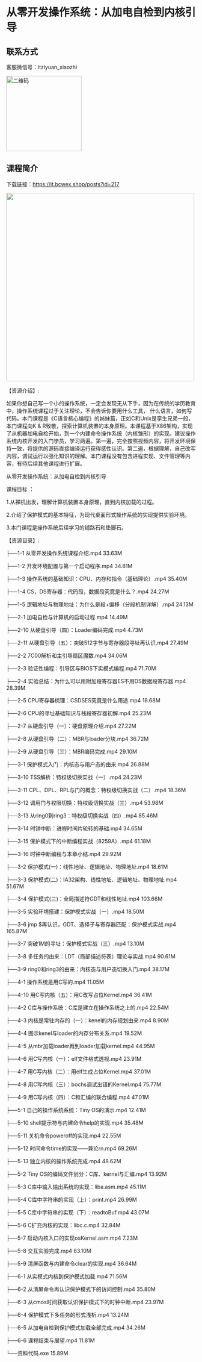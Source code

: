 # 从零开发操作系统：从加电自检到内核引导

## 联系方式

客服微信号：itziyuan_xiaozhi

<img src="https://ziyuanyun.oss-cn-guangzhou.aliyuncs.com/common/20240614073449/666b82192834a.jpg" width="200" height="200" alt="二维码">

## 课程简介

下载链接：https://it.bcwex.shop/posts?id=217

<img src="https://ziyuanyun.oss-cn-guangzhou.aliyuncs.com/yun/20240515151707/6644617342880.jpg" width="500" alt="">

  【资源介绍】:

 如果你想自己写一个小的操作系统，一定会发现无从下手，因为在传统的学历教育中，操作系统课程过于关注理论，不会告诉你要用什么工具， 什么语言，如何写代码。本门课程是《C语言核心编程》的姊妹篇，正如C和Unix是孪生兄弟一般，本门课程向K &amp; R致敬，探索计算机装置的本身原理。本课程基于X86架构，实现了从机器加电自检开始，到一个内建命令操作系统（内核雏形）的实现。建议操作系统内核开发的入门学员，学习两遍。第一遍，完全按照视频内容，将开发环境保持一致，将提供的源码直接编译运行获得感性认识。第二遍，根据理解，自己改写内容，调试运行以强化知识的理解。本门课程没有包含进程实现、文件管理等内容，有待后续其他课程进行扩展。

 从零开发操作系统：从加电自检到内核引导



 课程目标 ：

 1.从裸机出发，理解计算机装置本身原理，直到内核加载的过程。

 2.介绍了保护模式的基本特征，为现代桌面形式操作系统的实现提供实验环境。

 3.本门课程是操作系统后续学习的铺路石和垫脚石。

 【资源目录】:

 ├──1-1 从零开发操作系统课程介绍.mp4 33.63M

 ├──1-2 开发环境配置与第一个启动程序.mp4 34.81M

 ├──1-3 操作系统的基础知识：CPU、内存和指令（基础理论）.mp4 35.40M

 ├──1-4 CS，DS寄存器：代码段，数据段究竟是什么？.mp4 24.27M

 ├──1-5 逻辑地址与物理地址：为什么是段+偏移（分段机制详解）.mp4 24.13M

 ├──2-1 加电自检与计算机的启动过程.mp4 14.49M

 ├──2-10 从硬盘引导（四）：Loader编码完成.mp4 4.73M

 ├──2-11 从硬盘引导（五）：突破512字节与寄存器段寻址再认识.mp4 27.49M

 ├──2-2 7C00解析和主引导扇区魔数.mp4 34.06M

 ├──2-3 验证性编程：引导区与BIOS下实模式编程.mp4 71.70M

 ├──2-4 实验总结：为什么可以用附加段寄存器ES不用DS数据段寄存器.mp4 28.39M

 ├──2-5 CPU寄存器梳理：CSDSES究竟是什么用途.mp4 18.68M

 ├──2-6 CPU的寻址基础知识与栈段寄存器初解.mp4 25.23M

 ├──2-7 从硬盘引导（一）：硬盘原理介绍.mp4 27.22M

 ├──2-8 从硬盘引导（二）：MBR与loader分块.mp4 36.72M

 ├──2-9 从硬盘引导（三）：MBR编码完成.mp4 29.10M

 ├──3-1 保护模式入门：内核态与用户态的由来.mp4 26.88M

 ├──3-10 TSS解析：特权级切换实战（一）.mp4 24.23M

 ├──3-11 CPL、DPL、RPL与门的概念：特权级切换实战（二）.mp4 18.36M

 ├──3-12 调用门与权限切换：特权级切换实战（三）.mp4 53.98M

 ├──3-13 从ring0到ring3：特权级切换实战（四）.mp4 85.46M

 ├──3-14 时钟中断：进程时间片轮转的基础.mp4 34.65M

 ├──3-15 保护模式下的中断编程实战（8259A）.mp4 61.18M

 ├──3-16 时钟中断编程与本章小结.mp4 29.92M

 ├──3-2 保护模式(一)：线性地址、逻辑地址、物理地址.mp4 18.61M

 ├──3-3 保护模式(二)：IA32架构、线性地址、逻辑地址、物理地址.mp4 51.67M

 ├──3-4 保护模式(三)：全局描述符GDT和线性地址.mp4 103.66M

 ├──3-5 实验环境搭建：保护模式实战（一）.mp4 18.50M

 ├──3-6 jmp $再认识，GDT、选择子与寄存器匹配：保护模式实战.mp4 165.87M

 ├──3-7 突破1M的寻址：保护模式实战（三）.mp4 13.10M

 ├──3-8 多任务的由来：LDT（局部描述符表）理论与实战.mp4 90.61M

 ├──3-9 ring0和ring3的由来：内核态与用户态切换入门.mp4 38.17M

 ├──4-1 操作系统是用C写的.mp4 11.05M

 ├──4-10 用C写内核（五）：用C改写占位Kernel.mp4 36.41M

 ├──4-2 C库与操作系统：C库是建立在操作系统之上的.mp4 22.54M

 ├──4-3 内核是常驻内存的（一）：kenel的内存规划由来.mp4 8.90M

 ├──4-4 图示kenel与loader的内存分布关系.mp4 19.52M

 ├──4-5 从mbr加载loader再到loader加载kernel.mp4 44.95M

 ├──4-6 用C写内核（一）：elf文件格式透视.mp4 23.91M

 ├──4-7 用C写内核（二）：用elf生成占位Kernel.mp4 37.01M

 ├──4-8 用C写内核（三）：bochs调试出错的Kernel.mp4 75.77M

 ├──4-9 用C写内核（四）：C和汇编的联合编程.mp4 47.01M

 ├──5-1 自己的操作系统系统：Tiny OS的演示.mp4 12.41M

 ├──5-10 shell提示符与内建命令help的实现.mp4 35.48M

 ├──5-11 关机命令poweroff的实现.mp4 22.55M

 ├──5-12 时间命令time的实现——兼论rn.mp4 69.26M

 ├──5-13 独立内核的操作系统完成.mp4 48.62M

 ├──5-2 Tiny OS的编码文件划分：C库、kernel与汇编.mp4 13.92M

 ├──5-3 C库中输入输出系统的实现：liba.asm.mp4 45.11M

 ├──5-4 C库中字符串的实现（上）：print.mp4 26.99M

 ├──5-5 C库中字符串的实现（下）：readtoBuf.mp4 43.07M

 ├──5-6 C扩充内核的实现：libc.c.mp4 32.84M

 ├──5-7 启动内核入口的实现osKernel.asm.mp4 7.23M

 ├──5-8 交互实验完成.mp4 63.10M

 ├──5-9 清屏函数与内建命令clear的实现.mp4 36.64M

 ├──6-1 从实模式内核到保护模式加载.mp4 71.56M

 ├──6-2 从清屏命令再认识保护模式下的访问控制.mp4 35.80M

 ├──6-3 从cmos时间获取认识保护模式下的时钟中断.mp4 23.97M

 ├──6-4 保护模式下多任务的形式浅析.mp4 13.24M

 ├──6-5 从加电自检到保护模式加载全部完成.mp4 34.26M

 ├──6-6 课程结束与展望.mp4 11.81M

 └──资料代码.exe 15.89M

  